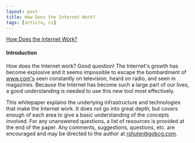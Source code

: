 ```yaml
---
layout: post
title: How Does the Internet Work?
tags: [article, cs]
---
```


[How Does the Internet Work?](https://web.stanford.edu/class/msande91si/www-spr04/readings/week1/InternetWhitepaper.htm)

#### Introduction

How does the Internet work? Good question! The Internet's growth has become explosive and it seems impossible to escape the bombardment of www.com's seen constantly on television, heard on radio, and seen in magazines. Because the Internet has become such a large part of our lives, a good understanding is needed to use this new tool most effectively.

This whitepaper explains the underlying infrastructure and technologies that make the Internet work. It does not go into great depth, but covers enough of each area to give a basic understanding of the concepts involved. For any unanswered questions, a list of resources is provided at the end of the paper. Any comments, suggestions, questions, etc. are encouraged and may be directed to the author at rshuler@gobcg.com.